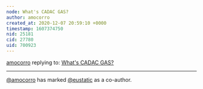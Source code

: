 ```yaml
---
node: What's CADAC GAS?
author: amocorro
created_at: 2020-12-07 20:59:10 +0000
timestamp: 1607374750
nid: 25181
cid: 27780
uid: 700923
---
```




[amocorro](../profile/amocorro) replying to: [What's CADAC GAS?](../notes/amocorro/12-07-2020/what-s-cadac-gas)

----
 [@amocorro](/profile/amocorro) has marked [@eustatic](/profile/eustatic) as a co-author. 